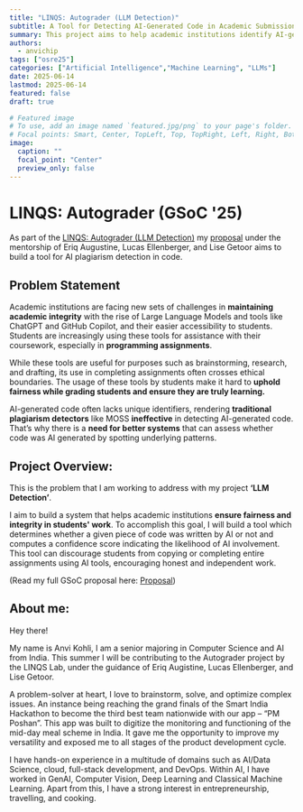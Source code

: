 ```yaml
---
title: "LINQS: Autograder (LLM Detection)"
subtitle: A Tool for Detecting AI-Generated Code in Academic Submissions
summary: This project aims to help academic institutions identify AI-generated code in student assignments, supporting fair grading and upholding academic integrity.
authors: 
  - anvichip
tags: ["osre25"]
categories: ["Artificial Intelligence","Machine Learning", "LLMs"]
date: 2025-06-14
lastmod: 2025-06-14
featured: false
draft: true

# Featured image
# To use, add an image named `featured.jpg/png` to your page's folder.
# Focal points: Smart, Center, TopLeft, Top, TopRight, Left, Right, BottomLeft, Bottom, BottomRight.
image:
  caption: ""
  focal_point: "Center"
  preview_only: false
---
```


# LINQS: Autograder (GSoC '25)

As part of the [LINQS: Autograder (LLM Detection)](/content/project/osre25/ucsc/autograder/index.md) my [proposal](https://summerofcode.withgoogle.com/programs/2025/projects/jxBUpvoM) under the mentorship of Eriq Augustine, Lucas Ellenberger, and Lise Getoor aims to build a tool for AI plagiarism detection in code.

## Problem Statement

Academic institutions are facing new sets of challenges in **maintaining academic integrity** with the rise of Large Language Models and tools like ChatGPT and GitHub Copilot, and their easier accessibility to students. Students are increasingly using these tools for assistance with their coursework, especially in **programming assignments**. 

While these tools are useful for purposes such as brainstorming, research, and drafting, its use in completing assignments often crosses ethical boundaries. The usage of these tools by students make it hard to **uphold fairness while grading students and ensure they are truly learning.** 

AI-generated code often lacks unique identifiers, rendering **traditional plagiarism detectors** like MOSS **ineffective** in detecting AI-generated code. That’s why there is a **need for better systems** that can assess whether code was AI generated by spotting underlying patterns.


## Project Overview:

This is the problem that I am working to address with my project **‘LLM Detection’**. 

I aim to build a system that helps academic institutions **ensure fairness and integrity in students' work**. To accomplish this goal, I will build a tool which determines whether a given piece of code was written by AI or not and computes a confidence score indicating the likelihood of AI involvement. 
This tool can discourage students from copying or completing entire assignments using AI tools, encouraging honest and independent work.

(Read my full GSoC proposal here: [Proposal](https://drive.google.com/file/d/1skTVhcrEMAAwc6XzYQ0w3_uVRLxz0IB9/view?usp=sharing))

## About me:

Hey there!

My name is Anvi Kohli, I am a senior majoring in Computer Science and AI from India. This summer I will be contributing to the Autograder project by the LINQS Lab, under the guidance of Eriq Augistine, Lucas Ellenberger, and Lise Getoor. 

A problem-solver at heart, I love to brainstorm, solve, and optimize complex issues. An instance being reaching the grand finals of the Smart India Hackathon to become the third best team nationwide with our app – “PM Poshan”. This app was built to digitize the monitoring and functioning of the mid-day meal scheme in India. It gave me the opportunity to improve my versatility and exposed me to all stages of the product development cycle.

I have hands-on experience in a multitude of domains such as AI/Data Science, cloud, full-stack development, and DevOps. Within AI, I have worked in GenAI, Computer Vision, Deep Learning and Classical Machine Learning. Apart from this, I have a strong interest in entrepreneurship, travelling, and cooking.







